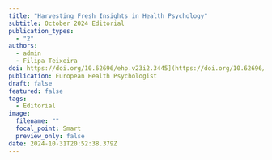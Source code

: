 ```yaml
---
title: "Harvesting Fresh Insights in Health Psychology"
subtitle: October 2024 Editorial
publication_types:
  - "2"
authors:
  - admin
  - Filipa Teixeira
doi: https://doi.org/10.62696/ehp.v23i2.3445](https://doi.org/10.62696/6fj8cn71
publication: European Health Psychologist
draft: false
featured: false
tags:
  - Editorial
image:
  filename: ""
  focal_point: Smart
  preview_only: false
date: 2024-10-31T20:52:38.379Z
---
```

